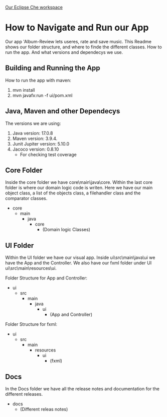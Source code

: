 [Our Eclipse Che workspace](https://che.stud.ntnu.no/#https://gitlab.stud.idi.ntnu.no/it1901/groups-2023/gr2337/gr2337?new)
# How to Navigate and Run our App
Our app 'Album-Review lets useres, rate and save music. This Readme shows our folder structure, and where to finde the different classes. How to run the app. And what versions and dependecys we use.

## Building and Running the App
How to run the app with maven:
1. mvn install
2. mvn javafx:run -f ui/pom.xml

## Java, Maven and other Dependecys
The versions we are using:
1. Java version: 17.0.8
2. Maven version: 3.9.4.
3. Junit Jupiter version: 5.10.0
4. Jacoco version: 0.8.10
    - For checking test coverage 

## Core Folder
Inside the core folder we have core\main\java\core. Within the last core folder is where our domain logic code is writen. Here we have our main object class, a list of the objects class, a filehandler class and the comparator classes.
- core
  - main
    - java
      - core
        - (Domain logic Classes)

## UI Folder
Within the UI folder we have our visual app. Inside ui\src\main\java\ui we have the App and the Controller. We also have our fxml folder under UI ui\src\main\resources\ui.

Folder Structure for App and Controller:
- ui
    - src
        - main
            - java
                - ui
                    - (App and Controller)

Folder Structure for fxml:
- ui
    - src
        - main
            - resources 
                - ui
                    - (fxml)

## Docs
In the Docs folder we have all the release notes and documentation for the different releases. 
- docs
    - (Different releas notes)
